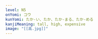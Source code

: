 ```yaml
---
level: N5
onYomi: コウ
kunYomi: たか-い、たか、たか-まる、たか-める
kanjiMeaning: tall, high, expensive
image: "[[高.jpg]]"
---
```

